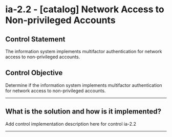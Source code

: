 # ia-2.2 - \[catalog\] Network Access to Non-privileged Accounts

## Control Statement

The information system implements multifactor authentication for network access to non-privileged accounts.

## Control Objective

Determine if the information system implements multifactor authentication for network access to non-privileged accounts.

______________________________________________________________________

## What is the solution and how is it implemented?

Add control implementation description here for control ia-2.2

______________________________________________________________________
